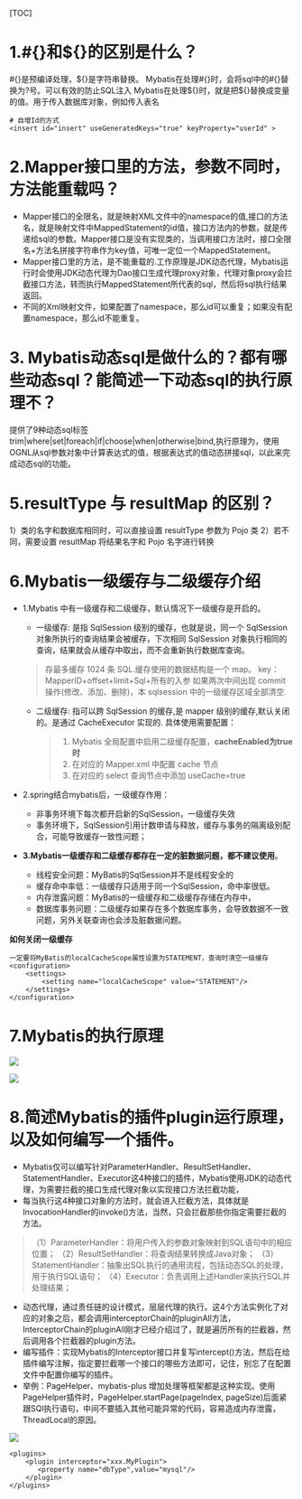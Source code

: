 [TOC]


# 1.#{}和${}的区别是什么？

#{}是预编译处理，${}是字符串替换。
Mybatis在处理#{}时，会将sql中的#{}替换为?号。可以有效的防止SQL注入
Mybatis在处理${}时，就是把${}替换成变量的值。用于传入数据库对象，例如传入表名

```
# 自增Id的方式
<insert id="insert" useGeneratedKeys="true" keyProperty="userId" >
```

# 2.Mapper接口里的方法，参数不同时，方法能重载吗？

- Mapper接口的全限名，就是映射XML文件中的namespace的值,接口的方法名，就是映射文件中MappedStatement的id值，接口方法内的参数，就是传递给sql的参数。Mapper接口是没有实现类的，当调用接口方法时，接口全限名+方法名拼接字符串作为key值，可唯一定位一个MappedStatement。
- Mapper接口里的方法，是不能重载的.工作原理是JDK动态代理，Mybatis运行时会使用JDK动态代理为Dao接口生成代理proxy对象，代理对象proxy会拦截接口方法，转而执行MappedStatement所代表的sql，然后将sql执行结果返回。
- 不同的Xml映射文件，如果配置了namespace，那么id可以重复；如果没有配置namespace，那么id不能重复。

# 3. Mybatis动态sql是做什么的？都有哪些动态sql？能简述一下动态sql的执行原理不？

提供了9种动态sql标签trim|where|set|foreach|if|choose|when|otherwise|bind,执行原理为，使用OGNL从sql参数对象中计算表达式的值，根据表达式的值动态拼接sql，以此来完成动态sql的功能。


# 5.resultType 与 resultMap 的区别？
1）类的名字和数据库相同时，可以直接设置 resultType 参数为 Pojo 类
2）若不同，需要设置 resultMap 将结果名字和 Pojo 名字进行转换


# 6.Mybatis一级缓存与二级缓存介绍
- 1.Mybatis 中有一级缓存和二级缓存，默认情况下一级缓存是开启的。
  - 一级缓存: 是指 SqlSession 级别的缓存，也就是说，同一个 SqlSession 对象所执行的查询结果会被缓存，下次相同 SqlSession 对象执行相同的查询，结果就会从缓存中取出，而不会重新执行数据库查询。
  > 存最多缓存 1024 条 SQL.缓存使用的数据结构是一个 map。 key：MapperID+offset+limit+Sql+所有的入参
  > 如果两次中间出现 commit 操作(修改、添加、删除)，本 sqlsession 中的一级缓存区域全部清空.

  - 二级缓存: 指可以跨 SqlSession 的缓存,是 mapper 级别的缓存,默认关闭的。是通过 CacheExecutor 实现的. 具体使用需要配置：
    > 1. Mybatis 全局配置中启用二级缓存配置，**cacheEnabled为true时**
    > 2. 在对应的 Mapper.xml 中配置 cache 节点
    > 3. 在对应的 select 查询节点中添加 useCache=true

- 2.spring结合mybatis后，一级缓存作用：
  - 非事务环境下每次都开启新的SqlSession，一级缓存失效
  - 事务环境下，SqlSession引用计数申请与释放，缓存与事务的隔离级别配合，可能导致缓存一致性问题；

- **3.Mybatis一级缓存和二级缓存都存在一定的脏数据问题，都不建议使用**。

  - 线程安全问题：MyBatis的SqlSession并不是线程安全的
  - 缓存命中率低：一级缓存只适用于同一个SqlSession，命中率很低。
  - 内存泄露问题：MyBatis的一级缓存和二级缓存存储在内存中，
  - 数据库事务问题：二级缓存如果存在多个数据库事务，会导致数据不一致问题，另外关联查询也会涉及脏数据问题。


**如何关闭一级缓存**

```
一定要将MyBatis的localCacheScope属性设置为STATEMENT，查询时清空一级缓存
<configuration>
    <settings>
        <setting name="localCacheScope" value="STATEMENT"/>
    </settings>
</configuration>
```
# 7.Mybatis的执行原理


![](https://img2024.cnblogs.com/blog/1694759/202407/1694759-20240725152256793-2109584760.png)

![](https://img2024.cnblogs.com/blog/1694759/202407/1694759-20240725144910141-328321178.png)


# 8.简述Mybatis的插件plugin运行原理，以及如何编写一个插件。

- Mybatis仅可以编写针对ParameterHandler、ResultSetHandler、StatementHandler、Executor这4种接口的插件，Mybatis使用JDK的动态代理，为需要拦截的接口生成代理对象以实现接口方法拦截功能，
- 每当执行这4种接口对象的方法时，就会进入拦截方法，具体就是InvocationHandler的invoke()方法，当然，只会拦截那些你指定需要拦截的方法。
>
> （1）ParameterHandler：将用户传入的参数对象映射到SQL语句中的相应位置；
> （2）ResultSetHandler：将查询结果转换成Java对象；
> （3）StatementHandler：抽象出SQL执行的通用流程，包括动态SQL的处理，用于执行SQL语句；
> （4）Executor：负责调用上述Handler来执行SQL并处理结果；
>
- 动态代理，通过责任链的设计模式，层层代理的执行。这4个方法实例化了对应的对象之后，都会调用interceptorChain的pluginAll方法，InterceptorChain的pluginAll刚才已经介绍过了，就是遍历所有的拦截器，然后调用各个拦截器的plugin方法。
- 编写插件：实现Mybatis的Interceptor接口并复写intercept()方法，然后在给插件编写注解，指定要拦截哪一个接口的哪些方法即可，记住，别忘了在配置文件中配置你编写的插件。
- 举例：PageHelper、mybatis-plus 增加处理等框架都是这种实现。使用PageHelper插件时，PageHelper.startPage(pageIndex, pageSize)后面紧跟SQl执行语句，中间不要插入其他可能异常的代码，容易造成内存泄露，ThreadLocal的原因。

![](https://img2024.cnblogs.com/blog/1694759/202406/1694759-20240620154159824-74835647.png)

```
<plugins>
    <plugin interceptor="xxx.MyPlugin">
       <property name="dbType",value="mysql"/>
    </plugin>
</plugins>
```